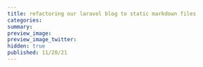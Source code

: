 ```yaml
---
title: refactoring our laravel blog to static markdown files
categories:
summary:
preview_image:
preview_image_twitter:
hidden: true
published: 11/20/21
---
```

